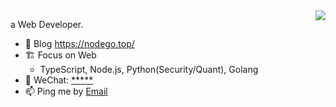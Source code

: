 <img align="right" src="https://github-readme-stats.vercel.app/api?username=ycjcl868&show_icons=true&icon_color=ad0d52&text_color=24292e&bg_color=ffffff&hide_title=true" />

a Web Developer.

- 🎨 Blog https://nodego.top/
- 🏗 Focus on Web
  - TypeScript, Node.js, Python(Security/Quant), Golang
- 💬 WeChat: [*****](kylinJCL)
- 📫 Ping me by [Email](mailto:chaolinjin@gmail.com)
